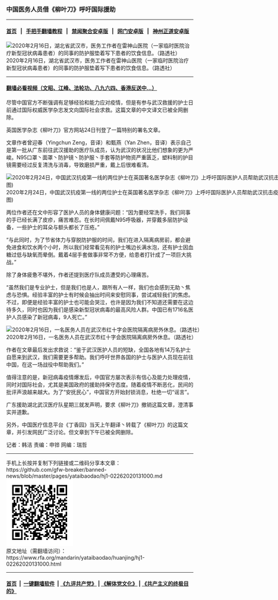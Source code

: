 ### 中国医务人员借《柳叶刀》呼吁国际援助
------------------------

#### [首页](https://github.com/gfw-breaker/banned-news/blob/master/README.md) &nbsp;&nbsp;|&nbsp;&nbsp; [手把手翻墙教程](https://github.com/gfw-breaker/guides/wiki) &nbsp;&nbsp;|&nbsp;&nbsp; [禁闻聚合安卓版](https://github.com/gfw-breaker/bn-android) &nbsp;&nbsp;|&nbsp;&nbsp; [网门安卓版](https://github.com/oGate2/oGate) &nbsp;&nbsp;|&nbsp;&nbsp; [神州正道安卓版](https://github.com/SzzdOgate/update) 



<div id="headerimg">
 <img alt="2020年2月16日，湖北省武汉市，医务工作者在雷神山医院（一家临时医院治疗新型冠状病毒患者）的同事的防护服垫着写下患者的饮食信息。（路透社）" src="https://www.rfa.org/mandarin/yataibaodao/huanjing/hj1-02262020131000.html/2020-02-17T074650Z_1992590039_RC272F97RCDH_RTRMADP_3_CHINA-HEALTH.JPG/@@images/0a9ff98a-b652-47e1-b4f6-23cd52918340.jpeg" title="2020年2月16日，湖北省武汉市，医务工作者在雷神山医院（一家临时医院治疗新型冠状病毒患者）的同事的防护服垫着写下患者的饮食信息。（路透社）"/>
 <div id="headerimgcontents">
  <div id="headerimgcaption">
   <span>
    2020年2月16日，湖北省武汉市，医务工作者在雷神山医院（一家临时医院治疗新型冠状病毒患者）的同事的防护服垫着写下患者的饮食信息。（路透社）
   </span>
   <!-- zoomattribute -->
  </div>
  <!-- headerimgcaption -->
 </div>
 <!-- headerimagecontents -->
</div>

<hr/>


#### [翻墙必看视频（文昭、江峰、法轮功、八九六四、香港反送中...）](https://github.com/gfw-breaker/banned-news/blob/master/pages/link3.md)

<div id="storytext">
 <div>
  <div class="slot_header">
  </div>
 </div>
 <p>
  尽管中国官方不断强调有足够经验和能力应对疫情，但是有参与武汉救援的护士日前通过国际权威医学杂志发文向国际社会求救。这篇文章的中文译文已被全网删除。
 </p>
 <p>
  英国医学杂志《柳叶刀》官方网站24日刊登了一篇特别的署名文章。
 </p>
 <p>
  文章作者曾迎春（Yingchun Zeng，音译）和甄燕（Yan Zhen，音译）表示自己是第一批从广东前往武汉援助的医疗队成员，认为武汉的状况比他们想象的更为严峻。N95口罩丶面罩丶防护镜丶防护服丶手套等防护物资严重匮乏，塑料制的护目镜需要经过反复清洗与消毒，导致磨损严重，戴上后很难看清。
 </p>
 <p>
 </p>
 <p>
 </p>
 <p>
  <div class="image-inline captioned" style="width:900px;">
   <div style="width:900px;">
    <img alt="2020年2月24日，中国武汉抗疫第一线的两位护士在英国著名医学杂志《柳叶刀》上呼吁国际医护人员帮助武汉抗击疫情。 (柳叶刀杂志网站截图)" src="https://www.rfa.org/mandarin/yataibaodao/huanjing/hj1-02262020131000.html/20200225.jpg" title="2020年2月24日，中国武汉抗疫第一线的两位护士在英国著名医学杂志《柳叶刀》上呼吁国际医护人员帮助武汉抗击疫情。 (柳叶刀杂志网站截图)"/>
   </div>
   <div class="image-caption">
    <span style="width:900px;">
     2020年2月24日，中国武汉抗疫第一线的两位护士在英国著名医学杂志《柳叶刀》上呼吁国际医护人员帮助武汉抗击疫情。 (柳叶刀杂志网站截图)
    </span>
    <span class="copyright">
    </span>
   </div>
  </div>
 </p>
 <p>
  两位作者还在文中形容了医护人员的身体健康问题：“因为要经常洗手，我们同事的手已经长满了皮疹，痛苦难忍。在长时间佩戴N95呼吸器，并穿戴多层防护设备，一些护士的耳朵与额头都长了压疮。”
 </p>
 <p>
  “与此同时，为了节省体力与穿脱防护服的时间，我们在进入隔离病房前，都会避免进食和饮水两个小时，所以我们经常看见有的护士嘴边长满水泡，还有护士因血糖过低与缺氧而晕倒。戴着4层手套做事非常不方便，给患者打针成了一项巨大挑战。”
 </p>
 <p>
  除了身体疲惫不堪外，作者还提到医疗队成员遭受的心理痛苦。
 </p>
 <p>
  “虽然我们是专业护士，但是我们也是人，跟所有人一样，我们也会感到无助丶焦虑与恐惧。经验丰富的护士有时候会抽出时间来安慰同事，尝试减轻我们的焦虑。不过，即便是经验丰富的护士也可能会哭泣，也许是因为我们不知道还需要在这边待多久，同时也因为我们是感染新型冠状病毒的最高风险人群。中国已有1716名医护人员感染了新冠病毒，9人死亡。”
 </p>
 <p>
 </p>
 <p>
  <div class="image-inline captioned" style="width:1500px;">
   <div style="width:1500px;">
    <img alt="2020年2月16日，一名医务人员在武汉市红十字会医院隔离病房外休息。（路透社）" src="https://www.rfa.org/mandarin/yataibaodao/huanjing/hj1-02262020131000.html/2020-02-17T085828Z_358860455_RC282F933BN6_RTRMADP_3_CHINA-HEALTH.JPG" title="
2020年2月16日，一名医务人员在武汉市红十字会医院隔离病房外休息。（路透社）
"/>
   </div>
   <div class="image-caption">
    <span style="width:1500px;">
     2020年2月16日，一名医务人员在武汉市红十字会医院隔离病房外休息。（路透社）
    </span>
    <span class="copyright">
    </span>
   </div>
  </div>
 </p>
 <p>
  作者在文章最后发出求救说：“鉴于武汉医护人员的短缺，全国各地有14万名护士自愿来到武汉，我们需要更多帮助。我们呼吁世界各国的护士与医护人员现在前往中国，在这一场战役中帮助我们。”
 </p>
 <p>
  值得注意的是，新冠病毒疫情爆发后，中国官方屡次表示有信心及能力处理疫情，同时对国际社会，尤其是美国政府的援助持保守态度。随着疫情不断恶化，民间的批评声浪越来越大。为了“安抚民心”，中国官方开始封锁消息，杜绝一切“谣言”。
 </p>
 <p>
  广东援助湖北武汉医疗队星期三就发声明，要求《柳叶刀》撤销这篇文章，澄清事实并道歉。
 </p>
 <p>
  另外，中国医疗信息平台《丁香园》当天上午翻译丶转载了《柳叶刀》的这篇文章，并引发网民广泛讨论。但文章到下午已被全网删除。
 </p>
 <p>
 </p>
 <p>
  记者：韩洁 责编：申铧 网编：瑞哲
 </p>
</div>

<hr/>
手机上长按并复制下列链接或二维码分享本文章：<br/>
https://github.com/gfw-breaker/banned-news/blob/master/pages/yataibaodao/hj1-02262020131000.md <br/>
<a href='https://github.com/gfw-breaker/banned-news/blob/master/pages/yataibaodao/hj1-02262020131000.md'><img src='https://github.com/gfw-breaker/banned-news/blob/master/pages/yataibaodao/hj1-02262020131000.md.png'/></a> <br/>
原文地址（需翻墙访问）：https://www.rfa.org/mandarin/yataibaodao/huanjing/hj1-02262020131000.html


------------------------
#### [首页](https://github.com/gfw-breaker/banned-news/blob/master/README.md) &nbsp;|&nbsp; [一键翻墙软件](https://github.com/gfw-breaker/nogfw/blob/master/README.md) &nbsp;| [《九评共产党》](https://github.com/gfw-breaker/9ping.md/blob/master/README.md#九评之一评共产党是什么) | [《解体党文化》](https://github.com/gfw-breaker/jtdwh.md/blob/master/README.md) | [《共产主义的终极目的》](https://github.com/gfw-breaker/gczydzjmd.md/blob/master/README.md)


<img src='http://gfw-breaker.win/banned-news/pages/yataibaodao/hj1-02262020131000.md' width='0px' height='0px'/>